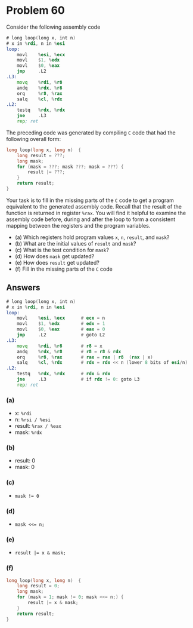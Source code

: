 # Problem 60

Consider the following assembly code

```asm
# long loop(long x, int n)
# x in %rdi, n in %esi
loop:
    movl    %esi, %ecx
    movl    $1, %edx
    movl    $0, %eax
    jmp     .L2
.L3:
    movq    %rdi, %r8
    andq    %rdx, %r8
    orq     %r8, %rax
    salq    %cl, %rdx
.L2:
    testq   %rdx, %rdx
    jne     .L3
    rep; ret
```

The preceding code was generated by compiling `C` code that had the following
overall form:

```C
long loop(long x, long n)  {
    long result = ???;
    long mask;
    for (mask = ???; mask ???; mask = ???) {
        result |= ???;
    }
    return result;
}
```

Your task is to fill in the missing parts of the `C` code to get a program equivalent
to the generated assembly code. Recall that the result of the function is returned
in register `%rax`. You will find it helpful to examine the assembly code before,
during and after the loop to form a consistent mapping between the registers and
the program variables.

- (a) Which registers hold program values `x`, `n`, `result`, and `mask`?
- (b) What are the initial values of `result` and `mask`?
- (c) What is the test condition for `mask`?
- (d) How does `mask` get updated?
- (e) How does `result` get updated?
- (f) Fill in the missing parts of the `C` code

## Answers

```asm
# long loop(long x, int n)
# x in %rdi, n in %esi
loop:
    movl    %esi, %ecx      # ecx = n
    movl    $1, %edx        # edx = 1
    movl    $0, %eax        # eax = 0
    jmp     .L2             # goto L2
.L3:
    movq    %rdi, %r8       # r8 = x
    andq    %rdx, %r8       # r8 = r8 & rdx
    orq     %r8, %rax       # rax = rax | r8  (rax | x)
    salq    %cl, %rdx       # rdx = rdx << n (lower 8 bits of esi/n)
.L2:
    testq   %rdx, %rdx      # rdx & rdx
    jne     .L3             # if rdx != 0: goto L3
    rep; ret
```

### (a)

- x: `%rdi`
- n: `%rsi / %esi`
- result: `%rax / %eax`
- mask: `%rdx`

### (b)

- result: 0
- mask: 0

### (c)

- `mask != 0`

### (d)

- `mask <<= n;`

### (e)

- `result |= x & mask;`

### (f)

```C
long loop(long x, long n)  {
    long result = 0;
    long mask;
    for (mask = 1; mask != 0; mask <<= n;) {
        result |= x & mask;
    }
    return result;
}
```
